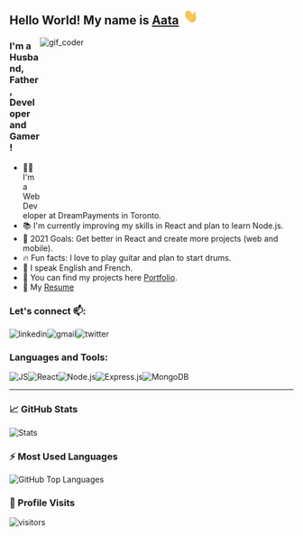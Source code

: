## Hello World! My name is [Aata][linkedin] <img align="bottom" alt="gif_waving" width="30px" src="https://github.com/Atalaa/gif_readme2/blob/main/waving2.gif?raw=true" /> 

<img align="right" alt="gif_coder" width="450" height="300" src="https://github.com/Atalaa/gif_readme/blob/main/coder.gif?raw=true" />

### I'm a Husband, Father, Developer and Gamer!
- 👨‍💻 I'm a Web Developer at DreamPayments in Toronto.
- 📚 I'm currently improving my skills in React and plan to learn Node.js.
- 🎯 2021 Goals: Get better in React and create more projects (web and mobile).
- 🔥 Fun facts: I love to play guitar and plan to start drums.
- 💬 I speak English and French.
- 📂 You can find my projects here [Portfolio][website].
- 💾 My <a href="https://atalaa.github.io/portfolio/static/media/Aata-allah_Rchidi_resume.eb27857c.pdf" target="_blank">Resume</a>



### Let's connect 📫:
[<img align="left" alt="linkedin" title="LinkedIn" src="https://img.shields.io/badge/LinkedIn-0072b1?style=flat&logo=linkedin&logoColor=fff" />][linkedin]
[<img align="left" alt="gmail" title="Gmail" src="https://img.shields.io/badge/Gmail-EA4335?style=flat&logo=gmail&logoColor=fff" />][mailto]
[<img align="left" alt="twitter" title="Twitter" src="https://img.shields.io/badge/Twitter-1DA1F2?style=flat&logo=twitter&logoColor=fff" />][twitter]

<br />

### Languages and Tools:
<p>
 <a href="https://developer.mozilla.org/en-US/docs/Web/JavaScript"><img align="left" alt="JS" title="javascript" src="https://img.shields.io/badge/JavaScript-F0DB4F?style=for-the-badge&logo=javascript&logoColor=F0DB4F&labelColor=000" /></a>
 <a href="https://reactjs.org/"><img align="left" alt="React" title="React" src="https://img.shields.io/badge/React-61DAFB?style=for-the-badge&logo=react&logoColor=fff&labelColor=000" /></a>
 <a href="https://nodejs.org/en/"><img align="left" alt="Node.js" title="Node" src="https://img.shields.io/badge/Node-68a063?style=for-the-badge&logo=node.js&logoColor=68a063&labelColor=000" /></a>
 <a href="https://expressjs.com/"><img align="left" alt="Express.js" title="Express" src="https://img.shields.io/badge/Express-404D59?style=for-the-badge&logo=express&logoColor=fff&labelColor=000" /></a>
 <a href="https://www.mongodb.com/"><img align="left" alt="MongoDB" title="MongoDB" src="https://img.shields.io/badge/MongoDB-589636?style=for-the-badge&logo=mongodb&logoColor=589636&labelColor=000" /></a>
</p>

<br />

---

### 📈 GitHub Stats
<img align="top" alt="Stats" src="https://github-readme-stats-atalaa.vercel.app/api?username=Atalaa&show_icons=true&hide_border=true&hide=prs,contribs&theme=shades-of-purple" />

### ⚡ Most Used Languages
<img align="top" alt="GitHub Top Languages" src="https://github-readme-stats-atalaa.vercel.app/api/top-langs/?username=Atalaa&langs_count=5&layout=compact&theme=shades-of-purple" />

### 👀 Profile Visits
![visitors](https://visitor-badge.glitch.me/badge?page_id=atalaa.atalaa)


[website]: https://atalaa.github.io/portfolio/
[linkedin]: https://www.linkedin.com/in/aata-allah-rchidi/
[mailto]: mailto:atala.rchidi@gmail.com
[twitter]: https://twitter.com/AataRchidi
 
